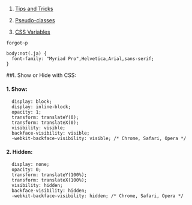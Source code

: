 1. [Tips and Tricks](https://github.com/daodc/Front-End-Develop-Technicals/blob/master/Tips-and-tricks.md)

1. [Pseudo-classes](https://github.com/daodc/Front-End-Develop-Technicals/blob/master/Pseudo-classes.md)

2. [CSS Variables](https://github.com/daodc/Front-End-Develop-Technicals/blob/master/Css-variables.md)


```javascripts 
forgot~p 
```

```javascripts
body:not(.ja) {
  font-family: "Myriad Pro",Helvetica,Arial,sans-serif;
}
```
##I. Show or Hide with CSS:

#### 1. Show:

```javascripts
  display: block;
  display: inline-block;
  opacity: 1;
  transform: translateY(0);
  transform: translateX(0);
  visibility: visible;
  backface-visibility: visible;
  -webkit-backface-visibility: visible; /* Chrome, Safari, Opera */
```

#### 2. Hidden:

```javascripts
  display: none;
  opacity: 0;
  transform: translateY(100%);
  transform: translateX(100%);
  visibility: hidden;
  backface-visibility: hidden;
  -webkit-backface-visibility: hidden; /* Chrome, Safari, Opera */
```